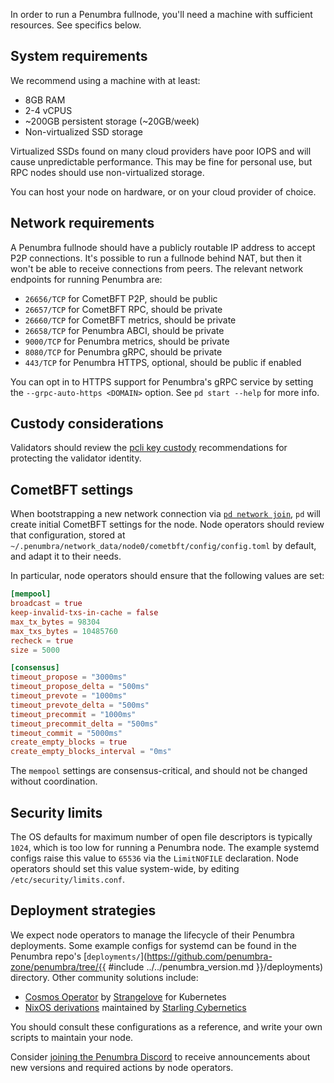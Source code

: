 In order to run a Penumbra fullnode, you'll need a machine
with sufficient resources. See specifics below.

## System requirements

We recommend using a machine with at least:

* 8GB RAM
* 2-4 vCPUS
* ~200GB persistent storage (~20GB/week)
* Non-virtualized SSD storage

Virtualized SSDs found on many cloud providers have poor IOPS and will cause
unpredictable performance. This may be fine for personal use, but RPC nodes
should use non-virtualized storage.

You can host your node on hardware, or on your cloud provider of choice.

## Network requirements

A Penumbra fullnode should have a publicly routable IP address
to accept P2P connections. It's possible to run a fullnode behind NAT,
but then it won't be able to receive connections from peers.
The relevant network endpoints for running Penumbra are:

* `26656/TCP` for CometBFT P2P, should be public
* `26657/TCP` for CometBFT RPC, should be private
* `26660/TCP` for CometBFT metrics, should be private
* `26658/TCP` for Penumbra ABCI, should be private
* `9000/TCP` for Penumbra metrics, should be private
* `8080/TCP` for Penumbra gRPC, should be private
* `443/TCP` for Penumbra HTTPS, optional, should be public if enabled

You can opt in to HTTPS support for Penumbra's gRPC service by setting
the `--grpc-auto-https <DOMAIN>` option. See `pd start --help` for more info.

## Custody considerations

Validators should review the [pcli key custody](../../pcli/wallet.md#validator-custody) recommendations
for protecting the validator identity.

## CometBFT settings

When bootstrapping a new network connection via [`pd network join`](join-network.md),
`pd` will create initial CometBFT settings for the node. Node operators
should review that configuration, stored at `~/.penumbra/network_data/node0/cometbft/config/config.toml`
by default, and adapt it to their needs.

In particular, node operators should ensure that the following values are set:

```toml
[mempool]
broadcast = true
keep-invalid-txs-in-cache = false
max_tx_bytes = 98304
max_txs_bytes = 10485760
recheck = true
size = 5000

[consensus]
timeout_propose = "3000ms"
timeout_propose_delta = "500ms"
timeout_prevote = "1000ms"
timeout_prevote_delta = "500ms"
timeout_precommit = "1000ms"
timeout_precommit_delta = "500ms"
timeout_commit = "5000ms"
create_empty_blocks = true
create_empty_blocks_interval = "0ms"
```

The `mempool` settings are consensus-critical, and should not be changed without coordination.

## Security limits

The OS defaults for maximum number of open file descriptors is typically `1024`, which is too low
for running a Penumbra node. The example systemd configs raise this value to `65536` via the `LimitNOFILE`
declaration. Node operators should set this value system-wide, by editing `/etc/security/limits.conf`.

## Deployment strategies

We expect node operators to manage the lifecycle of their Penumbra deployments.
Some example configs for systemd can be found in the Penumbra repo's
[`deployments/`](https://github.com/penumbra-zone/penumbra/tree/{{ #include ../../penumbra_version.md }}/deployments) directory.
Other community solutions include:

* [Cosmos Operator] by [Strangelove] for Kubernetes
* [NixOS derivations](https://github.com/starlingcyber/infra) maintained by [Starling Cybernetics]

You should consult these configurations as a reference, and write your own
scripts to maintain your node.

Consider [joining the Penumbra Discord](../../resources.md#discord) to receive announcements
about new versions and required actions by node operators.

[Cosmos Operator]: https://github.com/strangelove-ventures/cosmos-operator/
[Strangelove]: https://strange.love/
[Starling Cybernetics]: https://starlingcyber.net/
